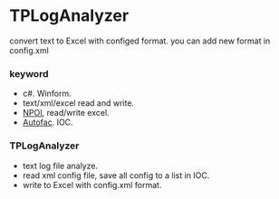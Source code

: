 # TPLogAnalyzer
convert text to Excel with configed format. you can add new format in config.xml
### keyword
- c#. Winform.
- text/xml/excel read and write.
- [NPOI](https://github.com/nissl-lab/npoi), read/write excel.
- [Autofac](https://github.com/autofac/Autofac). IOC.
### TPLogAnalyzer
- text log file analyze.
- read xml config file, save all config to a list in IOC.
- write to Excel with config.xml format.
